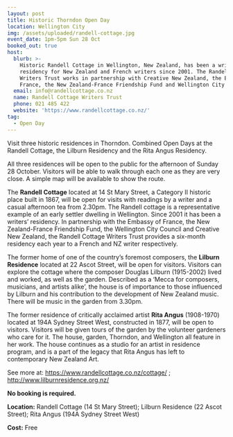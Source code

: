 ```yaml
---
layout: post
title: Historic Thorndon Open Day
location: Wellington City
img: /assets/uploaded/randell-cottage.jpg
event_date: 1pm-5pm Sun 28 Oct
booked_out: true
host:
  blurb: >-
    Historic Randell Cottage in Wellington, New Zealand, has been a writers’
    residency for New Zealand and French writers since 2001. The Randell Cottage
    Writers Trust works in partnership with Creative New Zealand, the Embassy of
    France, the New Zealand-France Friendship Fund and Wellington City Council.
  email: info@randellcottage.co.nz
  name: Randell Cottage Writers Trust
  phone: 021 485 422
  website: 'https://www.randellcottage.co.nz/'
tag:
  - Open Day
---
```

Visit three historic residences in Thorndon. Combined Open Days at the Randell Cottage, the Lilburn Residency and the Rita Angus Residency.

All three residences will be open to the public for the afternoon of Sunday 28 October. Visitors will be able to walk through each one as they are very close. A simple map will be available to show the route.

The **Randell Cottage** located at 14 St Mary Street, a Category II historic place built in 1867, will be open for visits with readings by a writer and a casual afternoon tea from 2.30pm. The Randell cottage is a representative example of an early settler dwelling in Wellington. Since 2001 it has been a writers’ residency. In partnership with the Embassy of France, the New Zealand-France Friendship Fund, the Wellington City Council and Creative New Zealand, the Randell Cottage Writers Trust provides a six-month residency each year to a French and NZ writer respectively.

The former home of one of the country’s foremost composers, the **Lilburn Residence** located at 22 Ascot Street, will be open for visitors. Visitors can explore the cottage where the composer Douglas Lilburn (1915-2002) lived and worked, as well as the garden. Described as a ‘Mecca for composers, musicians, and artists alike’, the house is of importance to those influenced by Lilburn and his contribution to the development of New Zealand music. There will be music in the garden from 3.30pm.

The former residence of critically acclaimed artist **Rita Angus** (1908-1970) located at 194A Sydney Street West, constructed in 1877, will be open to visitors. Visitors will be given tours of the garden by the volunteer gardeners who care for it. The house, garden, Thorndon, and Wellington all feature in her work. The house continues as a studio for an artist in residence program, and is a part of the legacy that Rita Angus has left to contemporary New Zealand Art.

See more at: <https://www.randellcottage.co.nz/cottage/>
 ; <http://www.lilburnresidence.org.nz/>    

**No booking is required.**

**Location:** Randell Cottage (14 St Mary Street); Lilburn Residence (22 Ascot Street); Rita Angus (194A Sydney Street West)

**Cost:** Free
